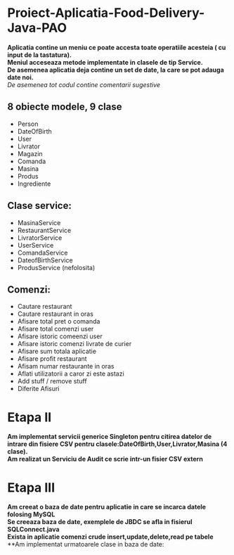 # Proiect-Aplicatia-Food-Delivery-Java-PAO

**Aplicatia contine un meniu ce poate accesta toate operatiile acesteia ( cu input de la tastatura).**\
**Meniul acceseaza metode implementate in clasele de tip Service.**\
**De asemenea aplicatia deja contine un set de date, la care se pot adauga date noi.**\
_De asemenea tot codul contine comentarii sugestive_

## 8 obiecte modele, 9 clase
 - Person
 - DateOfBirth
 - User
 - Livrator
 - Magazin
 - Comanda
 - Masina
 - Produs
 - Ingrediente
 
## Clase service:
 - MasinaService
 - RestaurantService
 - LivratorService
 - UserService
 - ComandaService
 - DateofBirthService
 - ProdusService (nefolosita)
 
 ## Comenzi:
 - Cautare restaurant
 - Cautare restaurant in oras
 - Afisare total pret o comanda
 - Afisare total comenzi user
 - Afisare istoric comeenzi user
 - Afisare istoric comenzi livrate de curier
 - Afisare sum totala aplicatie
 - Afisare profit restaurant
 - Afisam numar restaurante in oras
 - Aflati utilizatorii a caror zi este astazi
 - Add stuff / remove stuff
 - Diferite Afisuri


# Etapa II
**Am implementat servicii generice Singleton pentru citirea datelor de intrare din fisiere CSV pentru clasele:DateOfBirth,User,Livrator,Masina (4 clase).**\
**Am realizat un Serviciu de Audit ce scrie intr-un fisier CSV extern**

# Etapa III
**Am creeat o baza de date pentru aplicatie in care se incarca datele folosing MySQL**\
**Se creeaza baza de date, exemplele de JBDC se afla in fisierul SQLConnect.java**\
**Exista in aplicatie comenzi crude insert,update,delete,read pe tabele**\
**Am implementat urmatoarele clase in baza de date:
